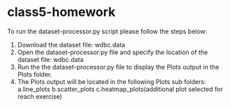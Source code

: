 # class5-homework

To run the dataset-processor.py script please follow the steps below:

1. Download the dataset file: wdbc.data
2. Open the dataset-processor.py file and specify the location of the dataset file: wdbc.data
3. Run the the dataset-processor.py file to display the Plots output in the Plots folder.
4. The Plots output will be located in the following Plots sub folders:
    a.line_plots
    b.scatter_plots
    c.heatmap_plots(additional plot selected for reach exercise)

